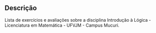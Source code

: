 ## Descrição

Lista de exercícios e avaliações sobre a disciplina Introdução à Lógica - Licenciatura em Matemática - UFVJM - Campus Mucuri.
